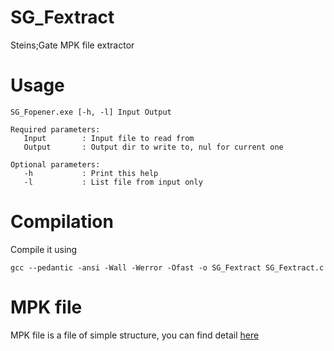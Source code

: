 # SG_Fextract
Steins;Gate MPK file extractor

# Usage

    SG_Fopener.exe [-h, -l] Input Output

    Required parameters:
       Input        : Input file to read from
       Output       : Output dir to write to, nul for current one

    Optional parameters:
       -h           : Print this help
       -l           : List file from input only

# Compilation
Compile it using

    gcc --pedantic -ansi -Wall -Werror -Ofast -o SG_Fextract SG_Fextract.c

# MPK file
MPK file is a file of simple structure, you can find detail [here](https://github.com/Dragneel1234/SG_Fextract/blob/master/MPKFILE.md)
